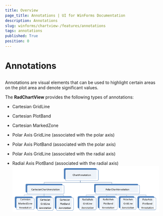 ```yaml
---
title: Overview
page_title: Annotations | UI for WinForms Documentation
description: Annotations
slug: winforms/chartview-/features/annotations
tags: annotations
published: True
position: 0
---
```


# Annotations



## 

Annotations are visual elements that can be used to highlight certain areas on the plot area and denote significant values.
      

The __RadChartView__ provides the following types of annotations:
      

* Cartesian GridLine
          

* Cartesian PlotBand
          

* Cartesian MarkedZone
          

* Polar Axis GridLine (associated with the polar axis)
          

* Polar Axis PlotBand (associated with the polar axis)
          

* Polar Axis GridLine (associated with the radial axis)
          

* Radial Axis PlotBand (associated with the radial axis)
![chartview-annotations 001](images/chartview-annotations001.png)
